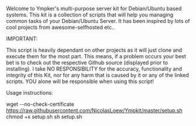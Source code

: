 Welcome to Ympker's multi-purpose server kit for Debian/Ubuntu based systems. This kit is a collection of scripts that will help you managing common tasks of your Debian/Ubuntu Server. It has been inspired by lots of cool projects from awesome-selfhosted etc..

IMPORTANT:

This script is heavily dependant on other projects as it will just clone and execute them for the most part. This means, if a problem occurs your best bet is to check out the respective Github source (displayed prior to installing). I take NO RESPONSIBILITY for the accuracy, functionality and integrity of this Kit, nor for any harm that is caused by it or any of the linked scripts. YOU alone will be responsible when using this script!

Usage instructions:

wget --no-check-certificate https://raw.githubusercontent.com/NicolasLoew/Ympkit/master/setup.sh
chmod +x setup.sh
sh setup.sh
